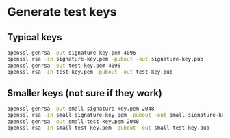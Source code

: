 Generate test keys
===

## Typical keys
``` bash
openssl genrsa -out signature-key.pem 4096
openssl rsa -in signature-key.pem -pubout -out signature-key.pub
openssl genrsa -out test-key.pem 4096
openssl rsa -in test-key.pem -pubout -out test-key.pub
```

## Smaller keys (not sure if they work)
``` bash
openssl genrsa -out small-signature-key.pem 2048
openssl rsa -in small-signature-key.pem -pubout -out small-signature-key.pub
openssl genrsa -out small-test-key.pem 2048
openssl rsa -in small-test-key.pem -pubout -out small-test-key.pub
```